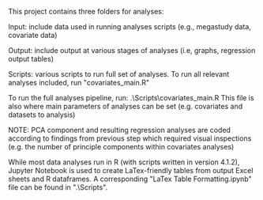 This project contains three folders for analyses:

Input: include data used in running analyses scripts (e.g., megastudy data, covariate data)

Output: include output at various stages of analyses (i.e, graphs, regression output tables)

Scripts: various scripts to run full set of analyses. To run all relevant analyses included, run "covariates_main.R"


To run the full analyses pipeline, run: .\Scripts\covariates_main.R
This file is also where main parameters of analyses can be set (e.g. covariates and datasets to analysis)

NOTE: PCA component and resulting regression analyses are coded according to findings from previous step which required visual inspections (e.g. the number of principle components within covariates analyses)

While most data analyses run in R (with scripts written in version 4.1.2), Jupyter Notebook is used to create LaTex-friendly tables from output Excel sheets and R dataframes. A corresponding "LaTex Table Formatting.ipynb" file can be found in ".\Scripts\".

